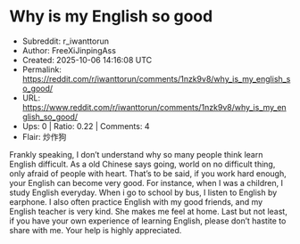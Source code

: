 # Why is my English so good

- Subreddit: r_iwanttorun
- Author: FreeXiJinpingAss
- Created: 2025-10-06 14:16:08 UTC
- Permalink: https://reddit.com/r/iwanttorun/comments/1nzk9v8/why_is_my_english_so_good/
- URL: https://www.reddit.com/r/iwanttorun/comments/1nzk9v8/why_is_my_english_so_good/
- Ups: 0 | Ratio: 0.22 | Comments: 4
- Flair: 炒作狗


Frankly speaking, I don’t understand why so many people think learn
English difficult. As a old Chinese says going, world on no difficult
thing, only afraid of people with heart. That’s to be said, if you work
hard enough, your English can become very good. For instance, when I was
a children, I study English everyday. When i go to school by bus, I
listen to English by earphone. I also often practice English with my
good friends, and my English teacher is very kind. She makes me feel at
home. Last but not least, if you have your own experience of learning
English, please don’t hastite to share with me. Your help is highly
appreciated.

